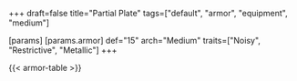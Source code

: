 +++
draft=false
title="Partial Plate"
tags=["default", "armor", "equipment", "medium"]

[params]
  [params.armor]
    def="15"
    arch="Medium"
    traits=["Noisy", "Restrictive", "Metallic"]
+++

{{< armor-table >}}


